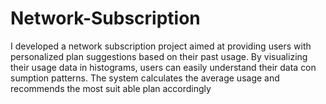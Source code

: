 # Network-Subscription
I developed a network subscription project
aimed at providing users with personalized
plan suggestions based on their past usage.
By visualizing their usage data in histograms,
users can easily understand their data con
sumption patterns. The system calculates the
average usage and recommends the most suit
able plan accordingly
